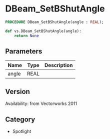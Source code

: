 # DBeam_SetBShutAngle

```pascal
PROCEDURE DBeam_SetBShutAngle(angle : REAL);
```

```python
def vs.DBeam_SetBShutAngle(angle):
    return None
```

## Parameters
|Name|Type|Description|
|---|---|---|
|angle|REAL|   |

## Version
Availability: from Vectorworks 2011

## Category
* Spotlight


